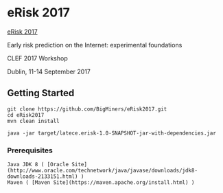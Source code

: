 # eRisk 2017

[eRisk 2017](http://erisk.irlab.org/)

Early risk prediction on the Internet: experimental foundations

CLEF 2017 Workshop

Dublin, 11-14 September 2017 

## Getting Started
```
git clone https://github.com/BigMiners/eRisk2017.git
cd eRisk2017
mvn clean install

java -jar target/latece.erisk-1.0-SNAPSHOT-jar-with-dependencies.jar
```
### Prerequisites
```
Java JDK 8 ( [Oracle Site](http://www.oracle.com/technetwork/java/javase/downloads/jdk8-downloads-2133151.html) )
Maven ( [Maven Site](https://maven.apache.org/install.html) ) 
```
